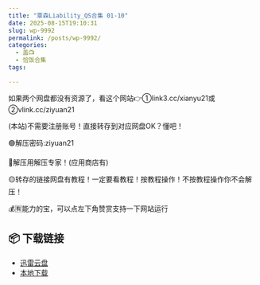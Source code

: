 ```yaml
---
title: "覃森Liability_QS合集 01-10"
date: 2025-08-15T19:10:31
slug: wp-9992
permalink: /posts/wp-9992/
categories:
  - 盖📺
  - 恰饭合集
tags:

---
```


如果两个网盘都没有资源了，看这个网站👉①link3.cc/xianyu21或②vlink.cc/ziyuan21

(本站)不需要注册账号！直接转存到对应网盘OK？懂吧！

🟢解压密码:ziyuan21

🔵解压用解压专家！(应用商店有)

🟡转存的链接网盘有教程！一定要看教程！按教程操作！不按教程操作你不会解压！

💰🈶能力的宝，可以点左下角赞赏支持一下网站运行

## 📦 下载链接
- [迅雷云盘](https://blziyuan21.com/pay-download/9992?key=a3fb803d18&down_id=0)
- [本地下载](https://blziyuan21.com/pay-download/9992?key=a3fb803d18&down_id=1)


